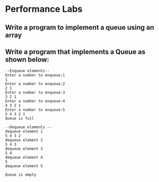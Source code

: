 
# Performance Labs 

## Write a program to implement a queue using an array

## Write a program that implements a Queue as shown below:
```
--Enqueue elements--
Enter a number to enqueue:1
1
Enter a number to enqueue:2
2 1
Enter a number to enqueue:3
3 2 1
Enter a number to enqueue:4
4 3 2 1
Enter a number to enqueue:5
5 4 3 2 1
Queue is full
 
--Dequeue elements --
dequeue element 1
5 4 3 2
dequeue element 2
5 4 3
dequeue element 3
5 4
dequeue element 4
5
dequeue element 5
 
Queue is empty
```
